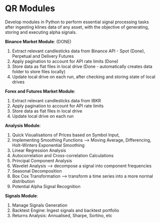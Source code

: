 # QR Modules
Develop modules in Python to perform essential signal processing tasks after ingesting klines data of any asset, with the objective of generating, storing and executing alpha signals.

**Binance Market Module**: (DONE)
1. Extract relevant candlesticks data from Binance API - Spot (Done), Perpetual and Delivery Futures
2. Apply pagination to account for API rate limits (Done)
3. Store data as flat files in local drive (Done - automatically creates data folder to store files locally)
4. Update local drive on each run, after checking and storing state of local drives

**Forex and Futures Market Module**:
1. Extract relevant candlesticks data from IBKR
3. Apply pagination to account for API rate limits
4. Store data as flat files in local drive
5. Update local drive on each run

**Analysis Module**:
1. Quick Visualisations of Prices based on Symbol Input,
2. Implementing Smoothing Functions --> Moving Average, Differencing, Holt-Winters Exponential Smoothing
3. Linear Regression Analysis
4. Autocorrelation and Cross-correlation Calculations
5. Principal Component Analysis
6. Wavelet Analysis --> decompose a signal into component frequencies
7. Seasonal Decomposition
8. Box Cox Transformation --> transform a time series into a more normal distribution
9. Potential Alpha Signal Recognition

**Signals Module**:
1. Manage Signals Generation
2. Backtest Engine: Ingest signals and backtest portfolio
3. Returns Analysis: Annualised, Sharpe, Sortino, etc
